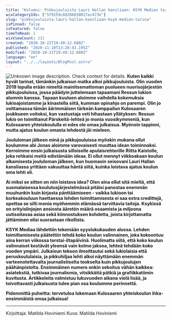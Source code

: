 ```yaml
---
title: "Kolumni: Pikkujouluista Lauri Hallan kansliaan: KSYK Median tarina"
wixCategoryIds: ["5f9159c0d286030017ac473e"]
slug: "pikkujouluista-lauri-hallan-kansliaan-ksyk-median-tarina"
isPinned: false
isFeatured: false
timeToRead: 2
wixViewCount: 331
created: "2020-10-21T19:49:12.680Z"
published: "2020-11-10T13:28:43.195Z"
modified: "2020-10-21T19:49:12.680Z"
language: "en"
layout: "../../layouts/BlogPost.astro"
---
```


![Unknown image description. Check context for details.](https://static.wixstatic.com/media/18093e_5e1bcdb0380e43b8a0448261d9961230~mv2.jpeg)
**Kuten kaikki hyvät tarinat, tämänkin julkaisun matka alkoi pikkujouluista. Olin vuoden 2019 lopulla erään nimeltä mainitsemattoman puolueen nuorisojärjestön pikkujouluissa, jossa päädyin juttelemaan tapaamani Ressun lukion alumnin kanssa. Tapaan kuuluen aloimme vaihdella kokemuksia lukioajoistamme ja kinastella siitä, kumman opinahjo on parempi. Olin jo voittamassa tämän äärimmäisen tärkeän kamppailun Kulosaaren joukkueen voitoksi, kun vastustaja veti hihastaan yllätyksen: Ressun lukio on toimittanut Pärskeitä-lehteä jo monia vuosikymmeniä, kun Kulosaaren yhteiskoululla ei edes ole omaa julkaisua. Myönsin tappioni, mutta ajatus koulun omasta lehdestä jäi mieleen.**

**Joululoman jälkeen minä ja pikkujouluissa myöskin mukana ollut koulumme abi Jonas aloimme varovaisesti muuttaa idean toiminnaksi. Kerroimme ensin julkaisusta silloiselle apulaisrehtorille Riitta Kaistolle, joka rohkaisi meitä edistämään ideaa. Ei ollut mennyt viikkoakaan koulun alkamisesta joululoman jälkeen, kun huomasin seisovani Lauri Hallan kansliassa yrittäen vakuuttaa häntä siitä, kuinka loistava ajatus koulun oma lehti oli.**

**Ai miksi se sitten on niin loistava idea? Olen aina ollut sitä mieltä, että suomalaisessa koulutusjärjestelmässä pitäisi panostaa enemmän muuhunkin kuin kirjasta pänttäämiseen - vaikka lukioon tai korkeakouluun haettaessa lehden toimittamisesta ei saa extra credittejä, opettaa se silti monia myöhemmin elämässä tarvittavia taitoja. Ksykissä on erityislinjojen ansiosta ääretön määrä osaamista ja miljoona uutisoitavaa asiaa sekä kiinnostuksen kohdetta, joista kirjottamatta jättäminen olisi suorastaan rikollista.**

**KSYK Mediaa lähdettiin tekemään syyslukukauden alussa. Lehden toimittamisesta päätettiin tehdä koko koulun valinnainen, joka kokoontuu aina kerran viikossa torstai-iltapäivinä. Huolimatta siitä, että koko koulun valinnaiset kestävät yleensä vain kolme jaksoa, lehteä tehdään koko vuoden ympäri.  Julkaisun tekoon ilmoittautui sekä lukiolaisia että peruskoululaisia, ja pikkuhiljaa lehti alkoi näyttämään enemmän varteenotettavalta journalistiselta teokselta kuin pikkujoulujen päähänpistolta. Ensimmäinen numero onkin sekoitus vähän kaikkea: asiatekstiä, tutkivaa journalismia, vitsikkäitä pätkiä ja grafiikkatiimin kuvitusta. Artikkeleita valmistuu lukuvuoden aikana vielä lisää, ja toivottavasti julkaisusta tulee pian osa koulumme perinnettä.**

**Pidemmittä puheitta: tervetuloa lukemaan Kulosaaren yhteiskoulun ihka-ensimmäistä omaa julkaisua!**

---
Kirjoittaja: Matilda Hoviniemi
Kuva: Matilda Hoviniemi
